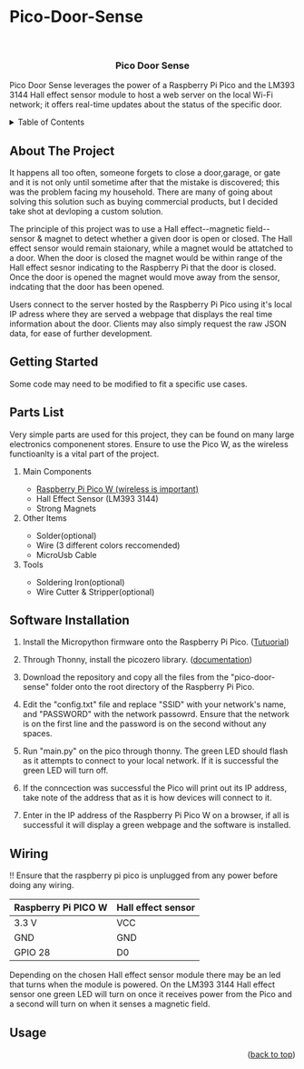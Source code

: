   # Pico-Door-Sense

<!-- LOGO GOES HERE -->
<br />

<a name="readme-top"></a>
<div align="center">
  <!--
  <a href="https://github.com/xreme/Pico-Door-Sense">
    <img src="images/logo.png" alt="Logo" width="80" height="80">
  </a> -->

 <h3 align="center">Pico Door Sense</h3>

 <p align = "left"> Pico Door Sense leverages the power of a Raspberry Pi Pico and the LM393 3144 Hall effect sensor module to host a web server on the local Wi-Fi network; it offers real-time updates about the status of the specific door.
 </p>
</div>  

 <details>
   <summary>Table of Contents</summary>
   <ol>
     <li>
       <a href="#about-the-project">About The Project</a>
     </li>
     <li>
      <a href="#getting-started">Getting Started</a>
      <ul>
        <li><a href="#parts-list">Parts List</a></li>
        <li><a href="#software-installation">Software Installation</a></li>
        <li><a href="#wiring">Wiring</a></li>
      </ul>
    </li>
    <li><a href="#usage">Usage</a></li>
   </ol>
 </details>

<!--ABOUT THE PROJECT -->
## About The Project
It happens all too often, someone forgets to close a door,garage, or gate and it is not only until sometime after that the mistake is discovered; this was the problem facing my household. There are many of going about solving this solution such as buying commercial products, but I decided take shot at devloping a custom solution.

The principle of this project was to use a Hall effect--magnetic field-- sensor & magnet to detect whether a given door is open or closed. The Hall effect sensor would remain staionary, while a magnet would be attatched to a door. When the door is closed the magnet would be within range of the Hall effect sesnor indicating to the Raspberry Pi that the door is closed. Once the door is opened the magnet would move away from the sensor, indcating that the door has been opened.

Users connect to the server hosted by the Raspberry Pi Pico using it's local IP adress where they are served a webpage that displays the real time information about the door. Clients may also simply request the raw JSON data, for ease of further development.

<!-- Getting Started -->
## Getting Started
Some code may need to be modified to fit a specific use cases.

## Parts List
Very simple parts are used for this project, they can be found on many large electronics componenent stores. Ensure to use the Pico W, as the wireless functioanlty is a vital part of the project.
<ol>
  <li>Main Components</li>
  <ul>
      <li><a href = "https://www.raspberrypi.com/products/raspberry-pi-pico/?variant=raspberry-pi-pico-w" target="_blank">Raspberry Pi Pico W (wireless is important)<a></li>
      <li>Hall Effect Sensor (LM393 3144)</li>
      <li>Strong Magnets</li>
  </ul>
  <li>Other Items</li>
  <ul>
    <li>Solder(optional)</li>
    <li>Wire (3 different colors reccomended)</li>
    <li>MicroUsb Cable</li>
  </ul>
  <li>Tools</li>
  <ul>
      <li>Soldering Iron(optional)</li>
      <li>Wire Cutter & Stripper(optional)</li>
  </ul>
</ol>

## Software Installation

1. Install the Micropython firmware onto the Raspberry Pi Pico. (<a href="https://projects.raspberrypi.org/en/projects/getting-started-with-the-pico/3">Tutuorial</a>)

2. Through Thonny, install the picozero library. (<a href="https://picozero.readthedocs.io/en/latest/gettingstarted.html">documentation</a>)

3.  Download the repository and copy all the files from the "pico-door-sense" folder onto the root directory of the Raspberry Pi Pico.

4.  Edit the "config.txt" file and replace "SSID" with your network's name, and "PASSWORD" with the network passowrd. Ensure that the network is on the first line and the password is on the second without any spaces. 

5.  Run "main.py" on the pico through thonny. The green LED should flash as it attempts to connect to your local network. If it is successful the green LED will turn off.

6.  If the conncection was successful the Pico will print out its IP address, take note of the address that as it is how devices will connect to it.

7. Enter in the IP address of the Raspberry Pi Pico W on a browser, if all is successful it will display a green webpage and the software is installed.


## Wiring

!! Ensure that the raspberry pi pico is unplugged from any power before doing any wiring.

|Raspberry Pi PICO W| Hall effect sensor|
|-------------------|-------------------|
|3.3 V              | VCC               |
|GND                | GND               |
|GPIO 28            | D0                |

Depending on the chosen Hall effect sensor module there may be an led that turns when the module is powered. On the LM393 3144 Hall effect sensor one green LED will turn on once it receives power from the Pico and a second will turn on when it senses a magnetic field.

## Usage


<p align="right">(<a href="#readme-top">back to top</a>)</p>
